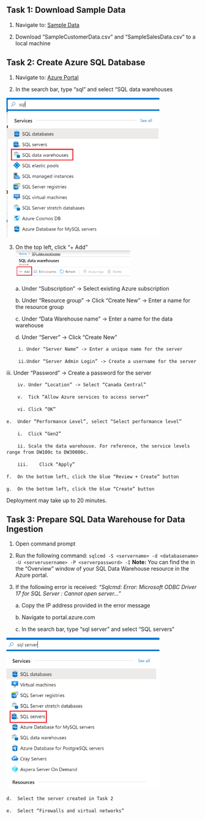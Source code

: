 ##  Task 1: Download Sample Data


1. Navigate to: [Sample Data](https://github.com/matthewrodin/AzureAnalysisServices-SlidingWindowPartitioning/tree/master/Sample%20Data)

2. Download “SampleCustomerData.csv” and “SampleSalesData.csv” to a local machine


##  Task 2: Create Azure SQL Database

1. Navigate to: [Azure Portal](https://portal.azure.com/)

2. In the search bar, type “sql” and select “SQL data warehouses
<img src="./Pictures/aas1.png" width="400">

3. On the top left, click “+ Add”</br>
![](./pictures/aas0.png)


    a. Under “Subscription” -> Select existing Azure subscription 
    
    b. Under “Resource group” -> Click “Create New” -> Enter a name for the resource group
    
    c. Under “Data Warehouse name” -> Enter a name for the data warehouse
    
    d. Under “Server” -> Click “Create New” 
    
        i. Under “Server Name” -> Enter a unique name for the server
        
        ii.Under “Server Admin Login” -> Create a username for the server
  iii.	Under “Password” -> Create a password for the server

		iv.	Under “Location” -> Select “Canada Central”

		v.	Tick “Allow Azure services to access server”

		vi.	Click “OK”

	e.	Under “Performance Level”, select “Select performance level”

		i.	Click “Gen2”

		ii.	Scale the data warehouse. For reference, the service levels range from DW100c to DW30000c. 

		iii.	Click “Apply”

	f.	On the bottom left, click the blue “Review + Create” button

	g.	On the bottom left, click the blue “Create” button


Deployment may take up to 20 minutes.

##  Task 3: Prepare SQL Data Warehouse for Data Ingestion
1. Open command prompt
2. Run the following command:
`sqlcmd -S <servername> -d <databasename> -U <serverusername> -P <serverpassword> -I`
**Note:** You can find the <servername> in the “Overview” window of your SQL Data Warehouse resource in the Azure portal.
3. If the following error is received: *“Sqlcmd: Error: Microsoft ODBC Driver 17 for SQL Server : Cannot open server…”*

	a.	Copy the IP address provided in the error message

	b.	Navigate to portal.azure.com

	c.	In the search bar, type “sql server” and select “SQL servers”
<img src="./Pictures/aas3.png" width="400">

	d.	Select the server created in Task 2

	e.	Select “Firewalls and virtual networks”





